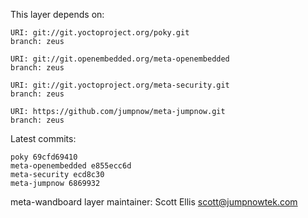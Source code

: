 This layer depends on:

    URI: git://git.yoctoproject.org/poky.git
    branch: zeus

    URI: git://git.openembedded.org/meta-openembedded
    branch: zeus

    URI: git://git.yoctoproject.org/meta-security.git
    branch: zeus

    URI: https://github.com/jumpnow/meta-jumpnow.git
    branch: zeus

Latest commits:

    poky 69cfd69410
    meta-openembedded e855ecc6d
    meta-security ecd8c30
    meta-jumpnow 6869932

meta-wandboard layer maintainer: Scott Ellis <scott@jumpnowtek.com>

